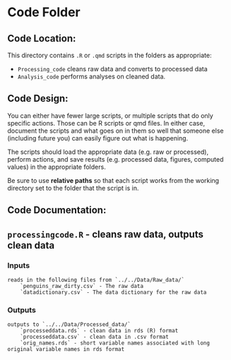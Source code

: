 # Code Folder

## Code Location:

This directory contains `.R` or `.qmd` scripts in the folders as appropriate:

- `Processing_code` cleans raw data and converts to processed data
- `Analysis_code` performs analyses on cleaned data. 


## Code Design:

You can either have fewer large scripts, or multiple scripts that do only specific actions. Those can be R scripts or qmd files. In either case, document the scripts and what goes on in them so well that someone else (including future you) can easily figure out what is happening.

The scripts should load the appropriate data (e.g. raw or processed), perform actions, and save results (e.g. processed data, figures, computed values) in the appropriate folders. 

Be sure to use **relative paths** so that each script works from the working directory set to the folder that the script is in. 

## Code Documentation:

## `processingcode.R` - cleans raw data, outputs clean data

### Inputs
	reads in the following files from `../../Data/Raw_data/`
		`penguins_raw_dirty.csv` - The raw data
		`datadictionary.csv` - The data dictionary for the raw data

### Outputs
	outputs to `../../Data/Processed_data/`
		`processeddata.rds` - clean data in rds (R) format
		`processeddata.csv` - clean data in .csv format
		`orig_names.rds` - short variable names associated with long original variable names in rds format


